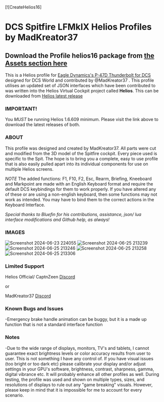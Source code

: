 [![CreateHelios16]
# DCS Spitfire LFMkIX Helios Profiles by MadKreator37 
## Download the Profile helios16 package from [the __Assets__ section here](https://github.com/HeliosProfiles/DCS-P-47D-Thunderbolt-Profile-by-MadKreator37/releases/latest)
This is a Helios profile for [Eagle Dynamics's P-47D Thunderbolt for DCS](https://www.digitalcombatsimulator.com/en/products/planes/thunderbolt/) designed for DCS World and contributed by @MadKreator37 . 
This profile utilises an updated set of JSON interfaces which have been contributed to was written into the Helios Virtual Cockpit project called **Helios**.  This can be downloaded from [Helios latest release](https://github.com/HeliosVirtualCockpit/Helios/releases/latest)

### IMPORTANT!
You *MUST* be running Helios 1.6.609 minimum. Please visit the link above to download the latest releases of both.

### ABOUT
This profile was designed and created by MadKreator37. All parts were cut and modified from the 3D model of the Spitfire cockpit. Every piece used is specific to the Spit.  The hope is to bring you a complete, easy to use profile that is also easily pulled apart into its individual components for use on multiple Helios screens.  

*NOTE* The added functions: F1, F10, F2, Esc, Rearm, Briefing, Kneeboard and Markpoint are made with an English Keyboard format and require the default DCS keybindings for them to work properly. If you have altered any of these or are using a non-english keyboard, then some functions may not work as intended. You may have to bind them to the correct actions in the Keyboard Interface.

*Special thanks to Bluefin for his contributions, assistance, json/ lua interface modifications and Github help, as always!*

### IMAGES
![Screenshot 2024-06-23 224055](https://github.com/HeliosProfiles/DCS-Spitfire-LFMkIX-Profile-By-MadKreator37/assets/110797278/20aaefc5-9995-4b35-ab13-72c63dd17323)
![Screenshot 2024-06-25 213239](https://github.com/HeliosProfiles/DCS-Spitfire-LFMkIX-Profile-By-MadKreator37/assets/110797278/ae591b73-a537-4def-9012-4af7ad0a6dba)
![Screenshot 2024-06-25 213246](https://github.com/HeliosProfiles/DCS-Spitfire-LFMkIX-Profile-By-MadKreator37/assets/110797278/079dc625-0efc-4f5e-a040-2c59708a98ab)
![Screenshot 2024-06-25 213258](https://github.com/HeliosProfiles/DCS-Spitfire-LFMkIX-Profile-By-MadKreator37/assets/110797278/6112d628-f609-4323-8a81-23a74ab8b23b)
![Screenshot 2024-06-25 213306](https://github.com/HeliosProfiles/DCS-Spitfire-LFMkIX-Profile-By-MadKreator37/assets/110797278/c1255e63-3978-4398-a6b3-386b267904b9)


### Limited Support

Helios Official/ CaptnZeen [Discord](https://discord.gg/sJZDzmEW)

or

MadKreator37  [Discord](https://discord.gg/nzyfQr3K)

### Known Bugs and Issues
-Emergency brake handle animation can be buggy, but it is a made up function that is not a standard interface function


### Notes

-Due to the wide range of displays, monitors, TV's and tablets,  I cannot guarantee exact brightness levels or color accuracy results from user to user. This is not something I have any control of. If you have visual issues (too bright or too dark etc)  please calibrate your display and/or adjust settings in your GPU's software, brightness, contrast, sharpness, gamma, digital vibrance etc. It will probably enhance all other profiles as well. During testing, the profile was used and shown on multiple types, sizes, and resolutions of displays to rule out any "game breaking" visuals. However, please keep in mind that it is impossible for me to account for every scenario.
